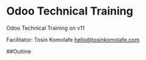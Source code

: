 # Odoo Technical Training


Odoo Technical Training on v11

Facilitator: Tosin Komolafe <hello@tosinkomolafe.com>



##Outline

